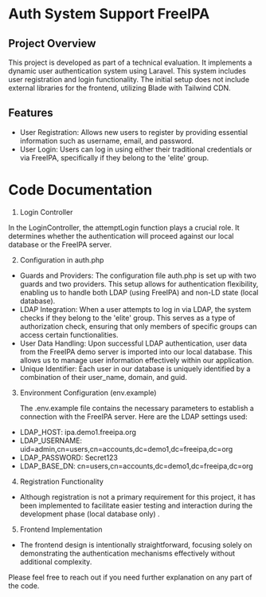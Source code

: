 # Auth System Support FreeIPA

## Project Overview
This project is developed  as part of a technical evaluation. It implements a dynamic user authentication system using Laravel. This system includes user registration and login functionality. The initial setup does not include external libraries for the frontend, utilizing Blade with Tailwind CDN.

## Features
- User Registration: Allows new users to register by providing essential information such as username, email, and password.
- User Login: Users can log in using either their traditional credentials or via FreeIPA, specifically if they belong to the 'elite' group.

# Code Documentation

1. Login Controller

In the LoginController, the attemptLogin function plays a crucial role. It determines whether the authentication will proceed against our local database or the FreeIPA server.

2. Configuration in auth.php

- Guards and Providers: The configuration file auth.php is set up with two guards and two providers. This setup allows for authentication flexibility, enabling us to handle both LDAP (using FreeIPA) and non-LD state (local database).
- LDAP Integration: When a user attempts to log in via LDAP, the system checks if they belong to the 'elite' group. This serves as a type of authorization check, ensuring that only members of specific groups can access certain functionalities.
- User Data Handling: Upon successful LDAP authentication, user data from the FreeIPA demo server is imported into our local database. This allows us to manage user information effectively within our application.
- Unique Identifier: Each user in our database is uniquely identified by a combination of their user_name, domain, and guid.

3. Environment Configuration (env.example)

    The .env.example file contains the necessary parameters to establish a connection with the FreeIPA server. Here are the LDAP settings used:
- LDAP_HOST: ipa.demo1.freeipa.org
- LDAP_USERNAME: uid=admin,cn=users,cn=accounts,dc=demo1,dc=freeipa,dc=org
- LDAP_PASSWORD: Secret123
- LDAP_BASE_DN: cn=users,cn=accounts,dc=demo1,dc=freeipa,dc=org

4. Registration Functionality

- Although registration is not a primary requirement for this project, it has been implemented to facilitate easier testing and interaction during the development phase (local database only) .

5. Frontend Implementation
- The frontend design is intentionally straightforward, focusing solely on demonstrating the authentication mechanisms effectively without additional complexity.

Please feel free to reach out if you need further explanation on any part of the code.
